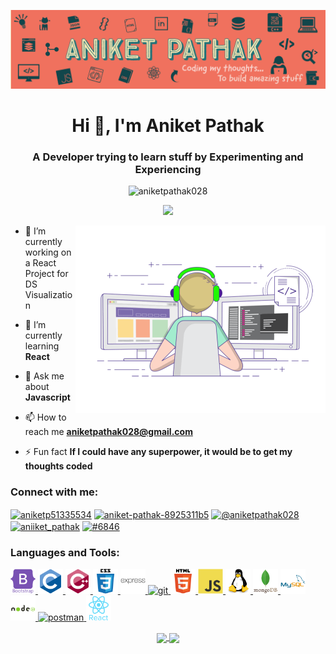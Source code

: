 [![MasterHead](banner.png)](https://github.com/aniketpathak028)
<h1 align="center">Hi 👋, I'm Aniket Pathak</h1>
<h3 align="center">A Developer trying to learn stuff by Experimenting and Experiencing</h3>

<p align="center"> <img src="https://komarev.com/ghpvc/?username=aniketpathak028&label=Profile%20views&color=0e75b6&style=flat" alt="aniketpathak028" /> </p>

<p align="center"> <img src="https://github-profile-trophy.vercel.app/?username=aniketpathak028&title=Stars,Joined2020,Commit,PullRequest,Repositories,Issues&theme=radical" /> </p>

<img align="right" alt="Coding" width="400" src="coding.gif">

- 🔭 I’m currently working on a React Project for DS Visualization

- 🌱 I’m currently learning **React**

- 💬 Ask me about **Javascript**

- 📫 How to reach me **aniketpathak028@gmail.com**

- ⚡ Fun fact **If I could have any superpower, it would be to get my thoughts coded**

<h3 align="left">Connect with me:</h3>
<p align="left" width="400">
<a href="https://twitter.com/aniketp51335534" target="blank"><img align="center" src="https://raw.githubusercontent.com/rahuldkjain/github-profile-readme-generator/master/src/images/icons/Social/twitter.svg" alt="aniketp51335534" height="30" width="40" /></a>
<a href="https://linkedin.com/in/aniket-pathak-8925311b5" target="blank"><img align="center" src="https://raw.githubusercontent.com/rahuldkjain/github-profile-readme-generator/master/src/images/icons/Social/linked-in-alt.svg" alt="aniket-pathak-8925311b5" height="30" width="40" /></a>
<a href="https://medium.com/@aniketpathak028" target="blank"><img align="center" src="https://raw.githubusercontent.com/rahuldkjain/github-profile-readme-generator/master/src/images/icons/Social/medium.svg" alt="@aniketpathak028" height="30" width="40" /></a>
<a href="https://www.leetcode.com/aniiket_pathak" target="blank"><img align="center" src="https://raw.githubusercontent.com/rahuldkjain/github-profile-readme-generator/master/src/images/icons/Social/leet-code.svg" alt="aniiket_pathak" height="30" width="40" /></a>
<a href="https://discord.gg/#6846" target="blank"><img align="center" src="https://raw.githubusercontent.com/rahuldkjain/github-profile-readme-generator/master/src/images/icons/Social/discord.svg" alt="#6846" height="30" width="40" /></a>
</p>
<h3 align="left">Languages and Tools:</h3>
<p align="left"> <a href="https://getbootstrap.com" target="_blank"> <img src="https://raw.githubusercontent.com/devicons/devicon/master/icons/bootstrap/bootstrap-plain-wordmark.svg" alt="bootstrap" width="40" height="40"/> </a> <a href="https://www.cprogramming.com/" target="_blank"> <img src="https://raw.githubusercontent.com/devicons/devicon/master/icons/c/c-original.svg" alt="c" width="40" height="40"/> </a> <a href="https://www.w3schools.com/cpp/" target="_blank"> <img src="https://raw.githubusercontent.com/devicons/devicon/master/icons/cplusplus/cplusplus-original.svg" alt="cplusplus" width="40" height="40"/> </a> <a href="https://www.w3schools.com/css/" target="_blank"> <img src="https://raw.githubusercontent.com/devicons/devicon/master/icons/css3/css3-original-wordmark.svg" alt="css3" width="40" height="40"/> </a> <a href="https://expressjs.com" target="_blank"> <img src="https://raw.githubusercontent.com/devicons/devicon/master/icons/express/express-original-wordmark.svg" alt="express" width="40" height="40"/> </a> <a href="https://git-scm.com/" target="_blank"> <img src="https://www.vectorlogo.zone/logos/git-scm/git-scm-icon.svg" alt="git" width="40" height="40"/> </a> <a href="https://www.w3.org/html/" target="_blank"> <img src="https://raw.githubusercontent.com/devicons/devicon/master/icons/html5/html5-original-wordmark.svg" alt="html5" width="40" height="40"/> </a> <a href="https://developer.mozilla.org/en-US/docs/Web/JavaScript" target="_blank"> <img src="https://raw.githubusercontent.com/devicons/devicon/master/icons/javascript/javascript-original.svg" alt="javascript" width="40" height="40"/> </a> <a href="https://www.linux.org/" target="_blank"> <img src="https://raw.githubusercontent.com/devicons/devicon/master/icons/linux/linux-original.svg" alt="linux" width="40" height="40"/> </a> <a href="https://www.mongodb.com/" target="_blank"> <img src="https://raw.githubusercontent.com/devicons/devicon/master/icons/mongodb/mongodb-original-wordmark.svg" alt="mongodb" width="40" height="40"/> </a> <a href="https://www.mysql.com/" target="_blank"> <img src="https://raw.githubusercontent.com/devicons/devicon/master/icons/mysql/mysql-original-wordmark.svg" alt="mysql" width="40" height="40"/> </a> <a href="https://nodejs.org" target="_blank"> <img src="https://raw.githubusercontent.com/devicons/devicon/master/icons/nodejs/nodejs-original-wordmark.svg" alt="nodejs" width="40" height="40"/> </a> <a href="https://postman.com" target="_blank"> <img src="https://www.vectorlogo.zone/logos/getpostman/getpostman-icon.svg" alt="postman" width="40" height="40"/> </a> <a href="https://reactjs.org/" target="_blank"> <img src="https://raw.githubusercontent.com/devicons/devicon/master/icons/react/react-original-wordmark.svg" alt="react" width="40" height="40"/> </a> </p>
<p align= "center">
<a href="https://github.com/aniketpathak028">
  <img align="center" src="https://github-readme-stats.vercel.app/api/top-langs/?username=aniketpathak028&langs_count=8&theme=radical">
</a>
<a href="https://github.com/aniketpathak028">
  <img align="center" src="https://github-readme-stats.vercel.app/api?username=aniketpathak028&show_icons=true&theme=radical">
</a>
</p>
